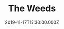 ---
title: "The Weeds"
image: "https://i.vimeocdn.com/video/832059676.webp?mw=1100&mh=543"
date: "2019-11-17T15:30:00.000Z"
video:
  type: "vimeo"
  id: 373815775
speaker:
  name: "Bart Wilkins"
  permalink: "bart-wilkins"
series: "here-below"
---